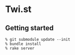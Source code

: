 # Twi.st


## Getting started

```
% git submodule update --init
% bundle install
% rake server
```
